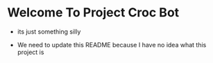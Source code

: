 # Welcome To Project Croc Bot

- its just something silly

- We need to update this README because I have no idea what this project is